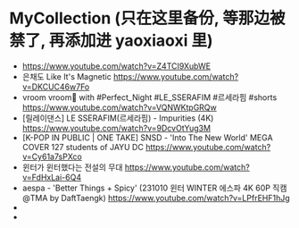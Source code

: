 # MyCollection (只在这里备份, 等那边被禁了, 再添加进 yaoxiaoxi 里)

- https://www.youtube.com/watch?v=Z4TCI9XubWE
- 은채도 Like It's Magnetic https://www.youtube.com/watch?v=DKCUC46w7Fo
- vroom vroom🚗 with #Perfect_Night #LE_SSERAFIM #르세라핌 #shorts https://www.youtube.com/watch?v=VQNWKtpGRQw
- [릴레이댄스] LE SSERAFIM(르세라핌) - Impurities (4K) https://www.youtube.com/watch?v=9DcvOtYug3M
- [K-POP IN PUBLIC | ONE TAKE] SNSD - 'Into The New World' MEGA COVER 127 students of JAYU DC https://www.youtube.com/watch?v=Cy61a7sPXco
- 윈터가 윈터했다는 전설의 무대 https://www.youtube.com/watch?v=FdHxLai-6Q4
- aespa - 'Better Things + Spicy' (231010 윈터 WINTER 에스파 4K 60P 직캠 @TMA by DaftTaengk) https://www.youtube.com/watch?v=LPfrEHF1hJg
- 
- 


